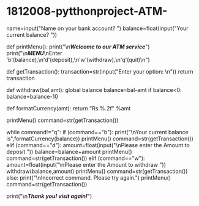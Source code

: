 # 1812008-pytthonproject-ATM-



name=input("Name on your bank account? ")
balance=float(input("Your current balance? "))

def printMenu():
    print("\n***Welcome to our ATM service***")
    print("\n***MENU***\nEnter 'b'(balance),\n'd'(deposit),\n'w'(withdraw),\n'q'(quit)\n")

def getTransaction():
    transaction=str(input("Enter your option: \n"))
    return transaction

def withdraw(bal,amt):
    global balance
    balance=bal-amt
    if balance<0:
        balance=balance-10

def formatCurrency(amt):
    return "Rs.%.2f" %amt

printMenu()
command=str(getTransaction())

while command!="q":
    if (command=="b"):
        print("\nYour current balance is",formatCurrency(balance))
        printMenu()
        command=str(getTransaction())
    elif (command=="d"):
        amount=float(input("\nPlease enter the Amount to deposit "))
        balance=balance+amount
        printMenu()
        command=str(getTransaction())
    elif (command=="w"):
        amount=float(input("\nPlease enter the Amount to withdraw "))
        withdraw(balance,amount)
        printMenu()
        command=str(getTransaction())
    else:
        print("\nIncorrect command. Please try again.")
        printMenu()
        command=str(getTransaction())

print("\n***Thank you! visit again!***")
